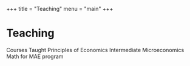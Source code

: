 +++
title = "Teaching"
menu = "main"
+++

# Teaching


Courses Taught
Principles of Economics
Intermediate Microeconomics
Math for MAE program
